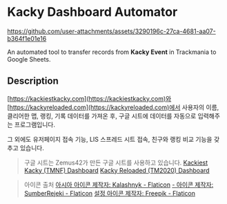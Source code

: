 # Kacky Dashboard Automator
https://github.com/user-attachments/assets/3290196c-27ca-4681-aa07-b364f1e01e16

An automated tool to transfer records from **Kacky Event** in Trackmania to Google Sheets.

## Description
[https://kackiestkacky.com](https://kackiestkacky.com)와 [https://kackyreloaded.com](https://kackyreloaded.com)에서 사용자의 이름, 클리어한 맵, 랭킹, 기록 데이터를 가져온 후, 구글 시트에 데이터를 자동으로 입력해주는 프로그램입니다.

그 외에도 유저페이지 접속 기능, LIS 스프레드 시트 접속, 친구와 랭킹 비교 기능을 갖추고 있습니다.

> 구글 시트는 Zemus42가 만든 구글 시트를 사용하고 있습니다.
> [Kackiest Kacky (TMNF) Dashboard](https://docs.google.com/spreadsheets/d/1G44h9PAHVSKkYwD4ek_v6WpI696QPMAJPo1dMVi1IdM/edit?gid=92899346#gid=92899346)
> [Kacky Reloaded (TM2020) Dashboard](https://docs.google.com/spreadsheets/d/1KoqfsvTzuKrHSlHEV9SBYpLdJLxni0lkM3P3NB_fOcg/edit?gid=92899346#gid=92899346)

> 아이콘 출처
> <a href="https://www.flaticon.com/kr/free-icons/" title="아시아 아이콘">아시아 아이콘 제작자: Kalashnyk - Flaticon</a>
> <a href="https://www.flaticon.com/kr/free-icons/-" title="- 아이콘">- 아이콘 제작자: SumberRejeki - Flaticon</a>
> <a href="https://www.flaticon.com/kr/free-icons/" title="설정 아이콘">설정 아이콘 제작자: Freepik - Flaticon</a>
